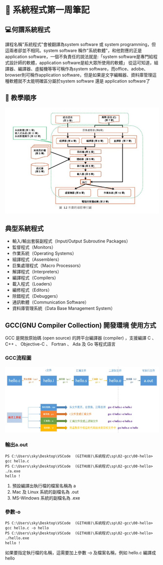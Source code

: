 # :memo: 系統程式第一周筆記
## :computer:何謂系統程式
課程名稱"系統程式"會被翻譯為system software 或 system programming，但這兩者卻並不相同。system software 稱作"系統軟體"，和他對應的正是application software，一個不負責任的說法就是:「system software是專門給程式設計師的軟體，application software是給大眾所使用的軟體」
從這可知道，組譯器、編譯器、虛擬機等等可稱作為system software，而office、adobe、browser則可稱作application software，但是如果是文字編輯器、資料庫管理這種軟體就不太能明確區分屬於system software 還是 application software了
## :book: 教學順序
<img src = "./順序.jpg">

## 典型系統程式
* 輸入/輸出套裝副程式（Input/Output Subroutine Packages）
* 監督程式（Monitors）
* 作業系統（Operating Systems）
* 組譯程式（Assemblers）
* 巨集處理程式（Macro Processors）
* 解譯程式（Interpreters）
* 編譯程式（Compilers）
* 載入程式（Loaders）
* 編修程式（Editors）
* 除錯程式（Debuggers）
* 通訊軟體（Communication Software）
* 資料庫管理系統（Data Base Management System）

## GCC(GNU Compiler Collection) 開發環境 使用方式 
GCC 是開放原始碼 (open source) 的跨平台編譯器 (compiler) ，支援編譯 C 、 C++ 、 Objective-C 、 Fortran 、 Ada 及 Go 等程式語言
### GCC流程圖

<img src = ".\GCC 執行流程圖.png">


### 輸出a.out

```
PS C:\Users\sky\Desktop\VSCode  (GITHUB)\系統程式\sp\02-gcc\00-hello> gcc hello.c
PS C:\Users\sky\Desktop\VSCode  (GITHUB)\系統程式\sp\02-gcc\00-hello> ./a.exe
hello !
```
1. 預設編譯出執行檔的檔案名稱為 a 
2. Mac 及 Linux 系統的副檔名為 .out 
3. MS-Windows 系統的副檔名為 .exe 
### 參數-o 

```
PS C:\Users\sky\Desktop\VSCode  (GITHUB)\系統程式\sp\02-gcc\00-hello> gcc hello.c -o hello
PS C:\Users\sky\Desktop\VSCode  (GITHUB)\系統程式\sp\02-gcc\00-hello> ./hello.exe
hello !
```
如果要指定執行檔的名稱，這需要加上參數 -o 及檔案名稱，例如 hello.c 編譯成 hello

